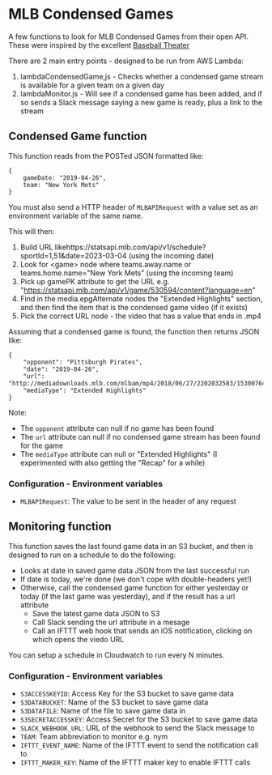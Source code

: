 # MLB Condensed Games

A few functions to look for MLB Condensed Games from their open API. These were inspired by the excellent [Baseball Theater](https://github.com/jakelauer/BaseballTheater)

There are 2 main entry points - designed to be run from AWS Lambda:

1. lambdaCondensedGame,js - Checks whether a condensed game stream is available for a given team on a given day
2. lambdaMonitor.js - Will see if a condensed game has been added, and if so sends a Slack message saying a new game is ready, plus a link to the stream

## Condensed Game function

This function reads from the POSTed JSON formatted like:

```
{
	gameDate: "2019-04-26",
	team: "New York Mets"
}
```

You must also send a HTTP header of ```MLBAPIRequest``` with a value set as an environment variable of the same name.

This will then:

1. Build URL likehttps://statsapi.mlb.com/api/v1/schedule?sportId=1,51&date=2023-03-04 (using the incoming date)
2. Look for &lt;game&gt; node where teams.away.name or teams.home.name="New York Mets” (using the incoming team)
3. Pick up gamePK attribute to get the URL e.g. "https://statsapi.mlb.com/api/v1/game/530594/content?language=en" 
4. Find in the media.epgAlternate nodes the "Extended Highlights" section, and then find the item that is the condensed game video (if it exists)
5. Pick the correct URL node - the video that has a value that ends in .mp4

Assuming that a condensed game is found, the function then returns JSON like:
```
{
	"opponent": "Pittsburgh Pirates",
	"date": "2019-04-26",
	"url": "http://mediadownloads.mlb.com/mlbam/mp4/2018/06/27/2202032583/1530076464641/asset_1200K.mp4",
	"mediaType": "Extended Highlights" 
}
```

Note:
- The ```opponent``` attribute can null if no game has been found
- The ```url``` attribute can null if no condensed game stream has been found for the game
- The ```mediaType``` attribute can null or "Extended Highlights" (I experimented with also getting the "Recap" for a while)


### Configuration - Environment variables
- ```MLBAPIRequest```: The value to be sent in the header of any request


## Monitoring function

This function saves the last found game data in an S3 bucket, and then is designed to run on a schedule to do the following:

- Looks at date in saved game data JSON from the last successful run
- If date is today, we're done (we don't cope with double-headers yet!)
- Otherwise, call the condensed game function for either yesterday or today (if the last game was yesterday), and if the result has a url attribute
    - Save the latest game data JSON to S3
    - Call Slack sending the url attribute in a mesage
    - Call an IFTTT web hook that sends an iOS notification, clicking on which opens the viedo URL

You can setup a schedule in Cloudwatch to run every N minutes.

### Configuration - Environment variables
- ```S3ACCESSKEYID```: Access Key for the S3 bucket to save game data
- ```S3DATABUCKET```: Name of the S3 bucket to save game data
- ```S3DATAFILE```: Name of the file to save game data in
- ```S3SECRETACCESSKEY```: Access Secret for the S3 bucket to save game data
- ```SLACK_WEBHOOK_URL```: URL of the webhook to send the Slack message to
- ```TEAM```: Team abbreviation to monitor e.g. nym
- ```IFTTT_EVENT_NAME```: Name of the IFTTT event to send the notification call to
- ```IFTTT_MAKER_KEY```: Name of the IFTTT maker key to enable IFTTT calls

